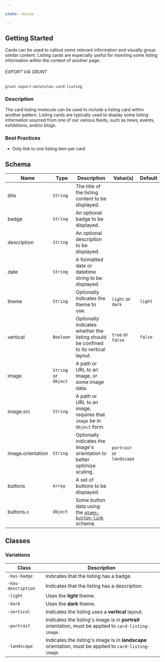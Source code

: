 ```yaml
---

state: review

---
```


## Getting Started

Cards can be used to callout some relevant information and visually group similar content. Listing cards are especially useful for inserting some listing information within the context of another page.

###### EXPORT VIA GRUNT

```
grunt export:molecules-card-listing
```


### Description

The card listing molecule can be used to include a listing card within another pattern. Listing cards are typically used to display some listing information sourced from one of our various feeds, such as news, events, exhibitions, and/or blogs.


### Best Practices

- Only link to one listing item per card


## Schema

| Name            | Type      | Description                                                                       | Value(s)                          | Default |
|-----------------|-----------|-----------------------------------------------------------------------------------|-----------------------------------|---------|
| title           | `String`  | The title of the listing content to be displayed.                                 |                                   |         |
| badge           | `String`  | An optional badge to be displayed.                                                |                                   |         |
| description     | `String`  | An optional description to be displayed.                                          |                                   |         |
| date            | `String`  | A formatted date or datetime string to be displayed.                              |                                   |         |
| theme           | `String`  | Optionally indicates the theme to use.                                            | `light` or `dark`                 | `light` |
| vertical        | `Boolean` | Optionally indicates whether the listing should be confined to its vertical layout.  | `true` or `false`              | `false` |
| image           | `String` or `Object` | A path or URL to an image, or some image data.                         |                                   |         |
| image.src       | `String`  | A path or URL to an image, requires that `image` be in `Object` form.             |                                   |         |
| image.orientation | `String`  | Optionally indicates the image's orientation to better optimize scaling.        | `portrait` or `landscape`         |         |
| buttons         | `Array`   | A set of buttons to be displayed.                                                 |                                   |         |
| buttons.`n`     | `Object`  | Some button data using the [`atoms-button-link`][atoms-button-link] schema.       |                                   |         |


## Classes

### Variations

| Class               | Description                                                                                             |
|---------------------|---------------------------------------------------------------------------------------------------------|
| `-has-badge`        | Indicates that the listing has a badge.                                                                 |
| `-has-description`  | Indicates that the listing has a description.                                                           |
| `-light`            | Uses the **light** theme.                                                                               |
| `-dark`             | Uses the **dark** theme.                                                                                |
| `-vertical`         | Indicates the listing uses a **vertical** layout.                                                       |
| `-portrait`         | Indicates the listing's image is in **portrait** orientation, must be applied to `card-listing-image`.  |
| `-landscape`        | Indicates the listing's image is in **landscape** orientation, must be applied to `card-listing-image`. |


[atoms-button-link]: /patterns/20-atoms-buttons-01-button-link/20-atoms-buttons-01-button-link.html
